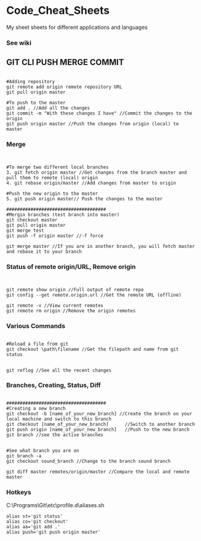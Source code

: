 # Code_Cheat_Sheets
My sheet sheets for different applications and languages

### See wiki


## GIT CLI PUSH MERGE COMMIT
```shell class:"lineNo"

#Adding repository 
git remote add origin remote repository URL
git pull origin master 

#To push to the master
git add . //Add all the changes
git commit -m "With these changes I have" //Commit the changes to the origin 
git push origin master //Push the changes from origin (local) to master 	

```

### Merge
```shell class:"lineNo"


#To merge two different local branches
3. git fetch origin master //Get changes from the branch master and pull them to remote (local) origin 
4. git rebase origin/master //Add changes from master to origin

#Push the new origin to the master 
5. git push origin master// Push the changes to the master

#####################################
#Mergin branches (test branch into master)
git checkout master
git pull origin master
git merge test
git push -f origin master //-f force 

git merge master //If you are in another branch, you will fetch master and rebase it to your branch

```

### Status of remote origin/URL, Remove origin
```shell class:"lineNo"


git remote show origin //Full output of remote repo 
git config --get remote.origin.url //Get the remote URL (offline)

git remote -v //View current remotes
git remote rm origin //Remove the origin remotes 

```

### Various Commands
```shell class:"lineNo"

#Reload a file from git
git checkout \path\filename	//Get the filepath and name from git status


git reflog //See all the recent changes  

```

### Branches, Creating, Status, Diff
```shell class:"lineNo"

#####################################
#Creating a new branch 
git checkout -b [name_of_your_new_branch] //Create the branch on your local machine and switch to this branch
git checkout [name_of_your_new_branch]		//Switch to another branch 
git push origin [name_of_your_new_branch]	//Push to the new branch 
git branch //see the active branches 


#See what branch you are on 
git branch -a 
git checkout sound_branch //Change to the branch sound branch 

git diff master remotes/origin/master //Compare the local and remote master 

```


### Hotkeys
C:\Programs\Git\etc\profile.d\aliases.sh
```shell
alias st='git status'
alias co='git checkout'
alias aa='git add .'
alias push='git push origin master'
```
